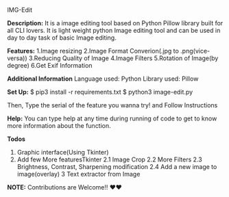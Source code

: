 IMG-Edit

**Description:** It is a image editing tool based on Python Pillow library built for all CLI lovers. It is light weight python Image editing tool and can be used in day to day task of basic Image editing.

**Features:**
1.Image resizing
2.Image Format Converion(.jpg to .png(vice-versa))
3.Reducing Quality of Image
4.Image Filters
5.Rotation of Image(by degree)
6.Get Exif Information


**Additional Information**
Language used: Python
Library used: Pillow


**Set Up:**
$ pip3 install -r requirements.txt
$ python3 image-edit.py

Then, Type the serial of the feature you wanna try! and Follow Instructions

**Help:**
You can type help at any time during running of code to get to know more information about the function.


**Todos**
1. Graphic interface(Using Tkinter)
2. Add few More featuresTkinter
    2.1 Image Crop
    2.2 More Filters
    2.3 Brightness, Contrast, Sharpening modification
    2.4 Add a new image to image(overlay)
3 Text extractor from Image


**NOTE:**
Contributions are Welcome!! ♥♥
